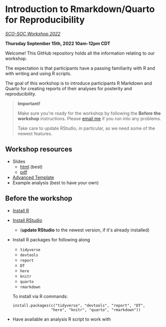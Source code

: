 # Introduction to Rmarkdown/Quarto for Reproducibility

*[SCO-SOC Workshop 2022](https://scosoc2022.wordpress.com/workshops/)*

**Thursday September 15th, 2022 10am-12pm CDT**


Welcome! This GitHub repository holds all the information relating to our workshop.

The expectation is that participants have a passing familiarity with R and with
writing and using R scripts.

The goal of this workshop is to introduce participants R Markdown and Quarto
for creating reports of their analyses for posterity and reproducibility.

> **Important!**
>
> Make sure you're ready for the workshop by following the **Before the workshop** 
> instructions. Please [email me](mailto:sel@steffilazerte.ca) if you run into any problems.
>
> Take care to update RStudio, in particular, as we need some of the newest 
> features.

## Workshop resources
- Slides 
  - [html](http://steffilazerte.ca/intro_to_rmarkdown/intro_to_rmarkdown.html) (best)
  - [pdf](http://steffilazerte.ca/intro_to_rmarkdown/intro_to_rmarkdown.pdf)
- [Advanced Template](http://steffilazerte.ca/intro_to_rmarkdown/example.qmd)
- Example analysis (best to have your own)

## Before the workshop

- [Install R](https://muug.ca/mirror/cran/)
- [Install RStudio](https://www.rstudio.com/products/rstudio/download/)
  - (**update RStudio** to the newest version, if it's already installed)
- Install R packages for following along
  - `tidyverse`
  - `devtools`
  - `report`
  - `DT`
  - `here`
  - `knitr`
  - `quarto`
  - `rmarkdown`
  
  To install via R commands:
  ```
  install.packages(c("tidyverse", "devtools", "report", "DT", 
                   "here", "knitr", "quarto", "rmarkdown"))
  ```
- Have available an analysis R script to work with
